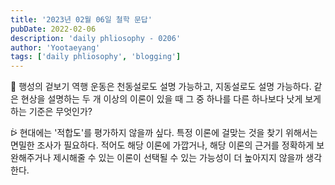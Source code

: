 ```yaml
---
title: '2023년 02월 06일 철학 문답'
pubDate: 2022-02-06
description: 'daily phliosophy - 0206'
author: 'Yootaeyang'
tags: ['daily phliosophy', 'blogging']
---
```


🤔 행성의 겉보기 역행 운동은 천동설로도 설명 가능하고, 지동설로도 설명 가능하다. 같은 현상을 설명하는 두 개 이상의 이론이 있을 때 그 중 하나를 다른 하나보다 낫게 보게 하는 기준은 무엇인가?

ᐖ 현대에는 '적합도'를 평가하지 않을까 싶다. 특정 이론에 걸맞는 것을 찾기 위해서는 면밀한 조사가 필요하다. 적어도 해당 이론에 가깝거나, 해당 이론의 근거를 정확하게 보완해주거나 제시해줄 수 있는 이론이 선택될 수 있는 가능성이 더 높아지지 않을까 생각한다.
